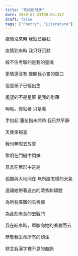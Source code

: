 ```yaml
---
title: "写给新冠状"
date: 2020-02-23T00:04:31Z
draft: false
tags: ["Poetry", "Literature"]
---
```


<p style="text-align:left">
疫情沒來時 我就已癲狂<br>
<br>
疫情到來時 我只好沉默<br>
<br>
經不住考驗的是我的靈魂<br>
<br>
愛情還沒有 敲開我心靈的窗口<br>
<br>
但是孩子已經出生<br>
<br>
遙望的不是星辰 是我的慰藉<br>
<br>
啊哈，你站著 只是看<br>
<br>
手抬起 蓮花指未開時 我已然平靜<br>
<br>
天使來報喜<br>
<br>
我也無暇去放棄<br>
<br>
黎明在門縫中閃爍<br>
<br>
意念在無形中逃遁<br>
<br>
孤獨與大地同在 無所謂怎樣的天氣<br>
<br>
遂讓她帶著遠古的清秀和矯健<br>
<br>
為所有罹難的去祈禱<br>
<br>
為此刻未竟的去戰鬥<br>
<br>
我在結束時，單膝向她的美貌而去<br>
<br>
恭敬我生命所有的傾注<br>
<br>
默念我漢字裡不息的血脈<br>
</p>
